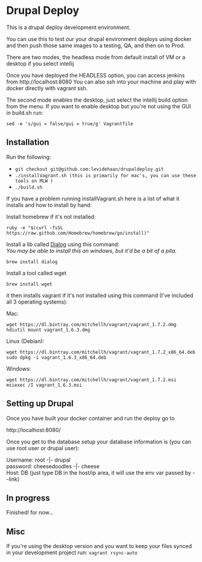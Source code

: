 Drupal Deploy
==============
This is a drupal deploy development environment.

You can use this to test our your drupal environment deploys using docker and then push those same images to a testing, QA, and then on to Prod.

There are two modes, the headless mode from default install of VM or a desktop if you select intellij

Once you have deployed the HEADLESS option, you can access jenkins from http://localhost:8080
You can also ssh into your machine and play with docker directly with vagrant ssh.

The second mode enables the desktop, just select the intellij build option from the menu.
If you want to enable desktop but you're not using the GUI in build.sh run:
```
sed -e 's/gui = false/gui = true/g' Vagrantfile
```

## Installation
Run the following:
* `git checkout git@github.com:levidehaan/drupaldeploy.git`
* `./installVagrant.sh (this is primarily for mac's, you can use these tools on MLW )`
* `./build.sh`

If you have a problem running installVagrant.sh here is a list of what it installs and how to install by hand:

Install homebrew if it's not installed:

`ruby -e "$(curl -fsSL https://raw.github.com/Homebrew/homebrew/go/install)"`


Install a lib called [Dialog](http://hightek.org/projects/dialog/ "Dialog") using this command:<br/>
<i>You may be able to install this on windows, but it'd be a bit of a pita.</i>

`brew install dialog`

Install a tool called wget

`brew install wget`

it then installs vagrant if it's not installed using this command (I've included all 3 operating systems):

Mac:

`wget https://dl.bintray.com/mitchellh/vagrant/vagrant_1.7.2.dmg`
`hdiutil mount vagrant_1.6.3.dmg`

Linux (Debian):

`wget https://dl.bintray.com/mitchellh/vagrant/vagrant_1.7.2_x86_64.deb`
`sudo dpkg -i vagrant_1.6.3_x86_64.deb`

Windows:

`wget https://dl.bintray.com/mitchellh/vagrant/vagrant_1.7.2.msi`
`msiexec /I vagrant_1.6.3.msi`


## Setting up Drupal

Once you have built your docker container and run the deploy go to

http://localhost:8080/

Once you get to the database setup your database information is (you can use root user or drupal user):

Username: root -|- drupal<br/>
password: cheesedoodles -|- cheese<br/>
Host: DB (just type DB in the host/ip area, it will use the env var passed by --link)

## In progress

Finished! for now...

## Misc

If you're using the desktop version and you want to keep your files synced in your development project run: `vagrant rsync-auto`
